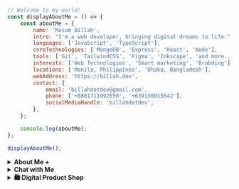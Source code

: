 
```javascript                                                                                                          
// Welcome to my world!                                                          
const displayAboutMe = () => {
    const aboutMe = {
        name: 'Masum Billah',
        intro: "I'm a web developer, bringing digital dreams to life.",
        languages: ['JavaScript', 'TypeScript'],
        coreTechnologies: ['MongoDB', 'Express', 'React', 'Node'],
        tools: ['Git', 'TailwindCSS', 'Figma', 'Inkscape', 'and more...'],
        interests: ['Web Technologies', 'Smart marketing', 'Brabding'],
        locations: ['Manila, Philippines', 'Dhaka, Bangladesh'],
        webAddress: 'https://billah.dev',
        contact: {
            email: 'billahdotdev@gmail.com',
            phone: ['+8801711992558', '+639156015542'],
            socialMediaHandle: 'billahdotdev',
        },
    };

    console.log(aboutMe);
};

displayAboutMe();   

```

<details> 
<summary><strong>About Me &#43;</strong></summary>                                      
  
<pre>
🙂 My Story:      
I am passionate about JavaScript and web technologies. Before the pandemic, I was just a struggling entrepreneur in the clothing industry.
'DhakaTeez' is a company where I hustled as a rainmaker. My business had its ups and downs, which were stressful, but I was learning 
 something new every day. During the pandemic, I decided to bring my passion into the business. Nowadays, two roles in my real-life game 
 are: Rainmaking for 'DhakaTeez' and 'Web Development Service'.  

👩‍💻 I Speak:
English, Bangla(Native), Taglish, and of course JavaScript!           

🎓 Credentials:
I'm a Bangladesh University of Engineering and Technology (BUET) certified full-stack web developer   
on a journey of modern web mastery at the University of Helsinki.    
</pre>
</details>    


<details> 
<summary><strong>Chat with Me</strong></summary>         
 
<pre> 
There are times when you need someone to listen or give some advice. Book a slot to chat - anything from personal to career, 
Web Development, Graphic design, Digital Marketing, T-Shirt Business, and Mental Health.

The slots for June'25 and July'25 are fully booked. Availability for August will be announced in July'25 on my x account.   
<br />
For T-shirt Business inquiries, please fill out the <a href="https://docs.google.com/forms/d/e/1FAIpQLSef8mJz6FOO0TR3hb0upJO89fZXlB3xTG6W1qxsRAFUNTM74A/viewform?embedded=true" width="640" height="1442" frameborder="0" marginheight="0" marginwidth="0">Google Form</a> to receive a quick response. Thank you!
</pre>
</details>   
<details>

<summary><strong>🛍️ Digital Product Shop</strong></summary>

<img src="https://images.unsplash.com/photo-1521737604893-d14cc237f11d?auto=format&fit=crop&w=1350&q=80" alt="Creative Workspace" style="width: 100%; border-radius: 12px; margin-bottom: 1rem;">

### 👋 Hey, I’m Masum — a developer & digital creator.

I build simple, useful digital products — templates, tools, and guides — based on real-world experience. Everything here is crafted to help creators, developers, and freelancers save time and move forward faster.

---

### ⚡️ Landing Page Template (React + Tailwind)
<div style="border: 1px solid #ddd; border-radius: 12px; padding: 16px; margin-bottom: 16px;">
  <h3 style="margin-top: 0;">Modern Landing Page Template</h3>
  <p><strong>Tech:</strong> React, Tailwind CSS, Vite</p>
  <p>Clean, fast, and fully responsive. Ideal for SaaS, portfolios, or personal projects.</p>
  <p><strong>Price:</strong> $9</p>
  <a href="https://gumroad.billah.dev/l/landing-template" style="text-decoration: none;">
    <img src="https://img.shields.io/badge/Get%20it%20on-Gumroad-orange?style=for-the-badge&logo=gumroad" alt="Buy Now">
  </a>
</div>

---

### 📘 Freelancing Starter Guide (PDF)
<div style="border: 1px solid #ddd; border-radius: 12px; padding: 16px; margin-bottom: 16px;">
  <h3 style="margin-top: 0;">Freelancing in 30 Days – Beginner PDF</h3>
  <p>A practical guide to help you start freelancing with zero experience or budget. Based on my journey.</p>
  <p><strong>Pages:</strong> 28 | <strong>Price:</strong> $5</p>
  <a href="https://gumroad.billah.dev/l/freelance-guide" style="text-decoration: none;">
    <img src="https://img.shields.io/badge/Download%20PDF-Gumroad-blue?style=for-the-badge&logo=adobeacrobatreader" alt="Download PDF">
  </a>
</div>

---

### 🧩 Full Website Template (MERN Stack)
<div style="border: 1px solid #ddd; border-radius: 12px; padding: 16px; margin-bottom: 16px;">
  <h3 style="margin-top: 0;">MERN Stack Website Template</h3>
  <p>Complete project setup with React, Node, Express & MongoDB. Great starting point for full-stack apps.</p>
  <p><strong>Price:</strong> $19</p>
  <a href="https://gumroad.billah.dev/l/mern-template" style="text-decoration: none;">
    <img src="https://img.shields.io/badge/Buy%20Now-Gumroad-teal?style=for-the-badge&logo=gumroad" alt="Buy Now">
  </a>
</div>

---

### 🎨 100+ Developer SVG Icons
<div style="border: 1px solid #ddd; border-radius: 12px; padding: 16px; margin-bottom: 16px;">
  <h3 style="margin-top: 0;">Developer Icon Set (SVG)</h3>
  <p>Clean and minimal SVG icons for dashboards, landing pages, or portfolio projects.</p>
  <p><strong>Price:</strong> $3</p>
  <a href="https://gumroad.billah.dev/l/dev-icons" style="text-decoration: none;">
    <img src="https://img.shields.io/badge/Download%20SVG-Gumroad-success?style=for-the-badge&logo=svg" alt="Download Icons">
  </a>
</div>

---

### 💬 Need something custom?
<div style="border: 1px solid #ddd; border-radius: 12px; padding: 16px; text-align: center;">
  <p>Want a custom landing page, branding help, or a unique digital product?</p>
  <a href="https://wa.me/+8801713401889?text=Hi%20Masum!%20I’m%20interested%20in%20a%20custom%20template%20or%20project." style="text-decoration: none;">
    <img src="https://img.shields.io/badge/Chat%20on-WhatsApp-brightgreen?style=for-the-badge&logo=whatsapp" alt="Chat on WhatsApp">
  </a>
</div>


